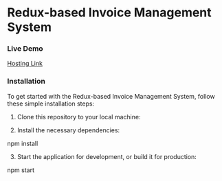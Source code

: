 # Redux-based Invoice Management System


### Live Demo

[Hosting Link](https://invc-system.vercel.app/)

### Installation

To get started with the Redux-based Invoice Management System, follow these simple installation steps:

1. Clone this repository to your local machine:

2. Install the necessary dependencies:


npm install



3. Start the application for development, or build it for production:


npm start 
